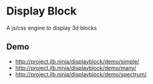 # Display Block

A js/css engine to display 3d blocks

## Demo

- http://project.jlb.ninja/displayblock/demo/simple/
- http://project.jlb.ninja/displayblock/demo/many/
- http://project.jlb.ninja/displayblock/demo/spectrum/